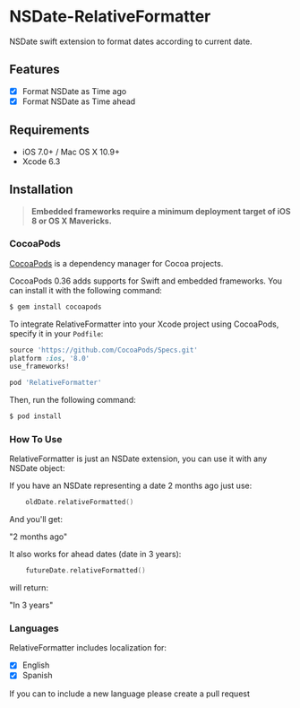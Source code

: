 # NSDate-RelativeFormatter
NSDate swift extension to format dates according to current date.

## Features

- [x] Format NSDate as Time ago
- [x] Format NSDate as Time ahead

## Requirements

- iOS 7.0+ / Mac OS X 10.9+
- Xcode 6.3

## Installation

> **Embedded frameworks require a minimum deployment target of iOS 8 or OS X Mavericks.**
>


### CocoaPods

[CocoaPods](http://cocoapods.org) is a dependency manager for Cocoa projects.

CocoaPods 0.36 adds supports for Swift and embedded frameworks. You can install it with the following command:

```bash
$ gem install cocoapods
```

To integrate RelativeFormatter into your Xcode project using CocoaPods, specify it in your `Podfile`:

```ruby
source 'https://github.com/CocoaPods/Specs.git'
platform :ios, '8.0'
use_frameworks!

pod 'RelativeFormatter'
```

Then, run the following command:

```bash
$ pod install
```

### How To Use

RelativeFormatter is just an NSDate extension, you can use it with any NSDate object:

If you have an NSDate representing a date 2 months ago just use:

```swift
	oldDate.relativeFormatted()
```

And you'll get:

"2 months ago"

It also works for ahead dates (date in 3 years):

```swift
	futureDate.relativeFormatted()
```

will return:

"In 3 years"

### Languages

RelativeFormatter includes localization for:

- [x] English
- [x] Spanish

If you can to include a new language please create a pull request
